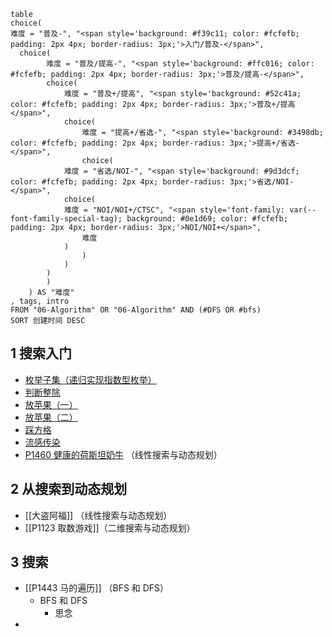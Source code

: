 
```dataview
table
choice(
难度 = "普及-", "<span style='background: #f39c11; color: #fcfefb; padding: 2px 4px; border-radius: 3px;'>入门/普及-</span>",
  choice(
        难度 = "普及/提高-", "<span style='background: #ffc016; color: #fcfefb; padding: 2px 4px; border-radius: 3px;'>普及/提高-</span>",
        choice(
            难度 = "普及+/提高", "<span style='background: #52c41a; color: #fcfefb; padding: 2px 4px; border-radius: 3px;'>普及+/提高</span>",
            choice(
                难度 = "提高+/省选-", "<span style='background: #3498db; color: #fcfefb; padding: 2px 4px; border-radius: 3px;'>提高+/省选-</span>",
                choice(
            难度 = "省选/NOI-", "<span style='background: #9d3dcf; color: #fcfefb; padding: 2px 4px; border-radius: 3px;'>省选/NOI-</span>",
            choice(
            难度 = "NOI/NOI+/CTSC", "<span style='font-family: var(--font-family-special-tag); background: #0e1d69; color: #fcfefb; padding: 2px 4px; border-radius: 3px;'>NOI/NOI+</span>",
                难度
            )
                )
            )
        )
        )
    ) AS "难度"
, tags, intro
FROM "06-Algorithm" OR "06-Algorithm" AND (#DFS OR #bfs)
SORT 创建时间 DESC
```

## 1 搜索入门

- [枚举子集（递归实现指数型枚举）](https://hydro.ac/d/ykck/p/B3622)
- [判断整除](https://hydro.ac/d/ykck/p/T1195)
- [放苹果（一）](https://hydro.ac/d/ykck/p/686)
- [放苹果（二）](https://hydro.ac/d/ykck/p/687)
- [踩方格](https://hydro.ac/d/ykck/p/T1196)
- [流感传染](https://hydro.ac/d/ykck/p/T1191)
- [P1460 健康的荷斯坦奶牛]( https://www.luogu.com.cn/problem/P1460 ) （线性搜索与动态规划）

## 2 从搜索到动态规划

- [[大盗阿福]] （线性搜索与动态规划）
- [[P1123 取数游戏]]（二维搜索与动态规划）

## 3 搜索

- [[P1443 马的遍历]] （BFS 和 DFS）
	- BFS 和 DFS
		- 思念
- 